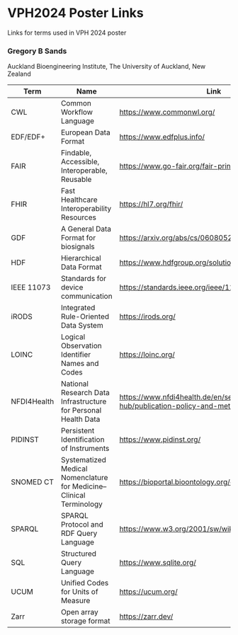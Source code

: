 # VPH2024 Poster Links
Links for terms used in VPH 2024 poster

### Gregory B Sands
Auckland Bioengineering Institute, The University of Auckland, New Zealand

| Term | Name | Link |
| ---- | ---- | ---- |
| CWL | Common Workflow Language | <https://www.commonwl.org/> |
| EDF/EDF+ | European Data Format | <https://www.edfplus.info/> |
| FAIR | Findable, Accessible, Interoperable, Reusable | <https://www.go-fair.org/fair-principles/> |
| FHIR | Fast Healthcare Interoperability Resources | <https://hl7.org/fhir/> |
| GDF | A General Data Format for biosignals | <https://arxiv.org/abs/cs/0608052> |
| HDF | Hierarchical Data Format | <https://www.hdfgroup.org/solutions/hdf5/> |
| IEEE 11073 | Standards for device communication | <https://standards.ieee.org/ieee/11073-10101/10343/> |
| iRODS | Integrated Rule-Oriented Data System | <https://irods.org/> |
| LOINC | Logical Observation Identifier Names and Codes | <https://loinc.org/> |
| NFDI4Health | National Research Data Infrastructure for Personal Health Data | <https://www.nfdi4health.de/en/service/health-study-hub/publication-policy-and-metadata-schema.html> |
| PIDINST | Persistent Identification of Instruments | <https://www.pidinst.org/> |
| SNOMED CT | Systematized Medical Nomenclature for Medicine–Clinical Terminology | <https://bioportal.bioontology.org/ontologies/SNOMEDCT> |
| SPARQL | SPARQL Protocol and RDF Query Language | <https://www.w3.org/2001/sw/wiki/SPARQL> |
| SQL	| Structured Query Language | <https://www.sqlite.org/> |
| UCUM | Unified Codes for Units of Measure | <https://ucum.org/> |
| Zarr | Open array storage format | <https://zarr.dev/> |
